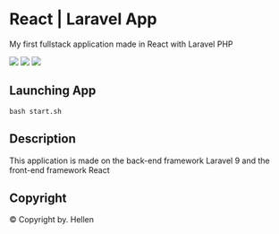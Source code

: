 # React | Laravel App
My first fullstack application made in React with Laravel PHP

<p>
    <a href="https://github.com/HellenWeb"><img src="https://img.shields.io/badge/HellenWeb-Github-blue"></a>
    <a href="https://reactjs.org/docs/getting-started.html"><img src="https://img.shields.io/badge/React-Docs-brightgreen"></a>
    <a href="https://laravel.com/docs/9.x"><img src="https://img.shields.io/badge/Laravel-Docs-red"></a>
</p>

## Launching App
```
bash start.sh
```

## Description
This application is made on the back-end framework Laravel 9 and the front-end framework React

## Copyright 
© Copyright by. Hellen

